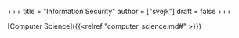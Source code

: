 +++
title = "Information Security"
author = ["svejk"]
draft = false
+++

[Computer Science]({{<relref "computer_science.md#" >}})